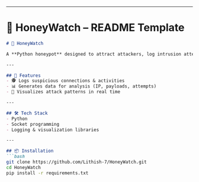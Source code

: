 
---

# 🎯 HoneyWatch – README Template

```md
# 🎯 HoneyWatch

A **Python honeypot** designed to attract attackers, log intrusion attempts, and visualize malicious activity. Helps defenders understand **real-world attacker behavior**.

---

## 🚀 Features
- 🕵️ Logs suspicious connections & activities  
- 📊 Generates data for analysis (IP, payloads, attempts)  
- 🎨 Visualizes attack patterns in real time  

---

## 🛠 Tech Stack
- Python  
- Socket programming  
- Logging & visualization libraries  

---

## 📦 Installation
```bash
git clone https://github.com/Lithish-7/HoneyWatch.git
cd HoneyWatch
pip install -r requirements.txt
